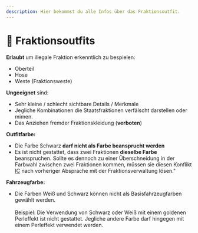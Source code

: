 ```yaml
---
description: Hier bekommst du alle Infos über das Fraktionsoutfit.
---
```


# 👕 Fraktionsoutfits

**Erlaubt** um illegale Fraktion erkenntlich zu bespielen:

* Oberteil
* Hose
* Weste (Fraktionsweste)

**Ungeeignet** sind:

* Sehr kleine / schlecht sichtbare Details / Merkmale
* Jegliche Kombinationen die Staatsfraktionen verfälscht darstellen oder mimen.
* Das Anziehen fremder Fraktionskleidung (**verboten**)

**Outfitfarbe:**

* Die Farbe Schwarz **darf nicht als Farbe beansprucht werden**
* Es ist nicht gestattet, dass zwei Fraktionen **dieselbe Farbe** beanspruchen. Sollte es dennoch zu einer Überschneidung in der Farbwahl zwischen zwei Fraktionen kommen, müssen sie diesen Konflikt [IC](../was-ist/was-ist-ic-ooc.md) nach vorheriger Absprache mit der Fraktionsverwaltung lösen."

**Fahrzeugfarbe:**

* Die Farben Weiß und Schwarz können nicht als Basisfahrzeugfarben gewählt werden.\
  \
  Beispiel: Die Verwendung von Schwarz oder Weiß mit einem goldenen Perleffekt ist nicht gestattet. Jegliche andere Farbe darf hingegen mit einem Perleffekt verwendet werden.
